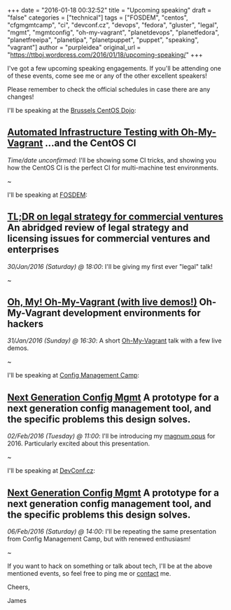 +++
date = "2016-01-18 00:32:52"
title = "Upcoming speaking"
draft = "false"
categories = ["technical"]
tags = ["FOSDEM", "centos", "cfgmgmtcamp", "ci", "devconf.cz", "devops", "fedora", "gluster", "legal", "mgmt", "mgmtconfig", "oh-my-vagrant", "planetdevops", "planetfedora", "planetfreeipa", "planetipa", "planetpuppet", "puppet", "speaking", "vagrant"]
author = "purpleidea"
original_url = "https://ttboj.wordpress.com/2016/01/18/upcoming-speaking/"
+++

I've got a few upcoming speaking engagements. If you'll be attending one of these events, come see me or any of the other excellent speakers!

Please remember to check the official schedules in case there are any changes!

I'll be speaking at the <a href="https://wiki.centos.org/Events/Dojo/Brussels2016">Brussels CentOS Dojo</a>:
<h2><a href="https://lists.centos.org/pipermail/centos-promo/2015-November/001572.html"><strong><span style="text-decoration:underline;">Automated Infrastructure Testing with Oh-My-Vagrant</span></strong></a>
...and the CentOS CI</h2>
<em>Time/date unconfirmed</em>: I'll be showing some CI tricks, and showing you how the CentOS CI is the perfect CI for multi-machine test environments.

~

I'll be speaking at <a href="https://fosdem.org/2016/">FOSDEM</a>:
<h2><a href="https://fosdem.org/2016/schedule/event/tl_dr_legal_strategy/"><strong><span style="text-decoration:underline;">TL;DR on legal strategy for commercial ventures</span></strong></a>
An abridged review of legal strategy and licensing issues for commercial ventures and enterprises</h2>
<em>30/Jan/2016 (Saturday) @ 18:00</em>: I'll be giving my first ever "legal" talk!

~
<h2><a href="https://fosdem.org/2016/schedule/event/virt_iaas_oh_my_vagrant/"><strong><span style="text-decoration:underline;">Oh, My! Oh-My-Vagrant (with live demos!)</span></strong></a>
Oh-My-Vagrant development environments for hackers</h2>
<em>31/Jan/2016 (Sunday) @ 16:30</em>: A short <a href="https://github.com/purpleidea/oh-my-vagrant">Oh-My-Vagrant</a> talk with a few live demos.

~

I'll be speaking at <a href="http://cfgmgmtcamp.eu/">Config Management Camp</a>:
<h2><a href="http://cfgmgmtcamp.eu/schedule/speakers/JamesShubin.html"><strong><span style="text-decoration:underline;">Next Generation Config Mgmt</span></strong></a>
A prototype for a next generation config management tool, and the specific problems this design solves.</h2>
<em>02/Feb/2016 (Tuesday) @ 11:00</em>: I'll be introducing my <a href="https://en.wikipedia.org/wiki/Great_Work">magnum opus</a> for 2016. Particularly excited about this presentation.

~

I'll be speaking at <a href="http://devconf.cz/">DevConf.cz</a>:
<h2><a href="https://devconfcz2016.sched.org/event/5m14/next-generation-config-mgmt"><strong><span style="text-decoration:underline;">Next Generation Config Mgmt</span></strong></a>
A prototype for a next generation config management tool, and the specific problems this design solves.</h2>
<em>06/Feb/2016 (Saturday) @ 14:00</em>: I'll be repeating the same presentation from Config Management Camp, but with renewed enthusiasm!

~

If you want to hack on something or talk about tech, I'll be at the above mentioned events, so feel free to ping me or <a href="/contact/">contact</a> me.

Cheers,

James

